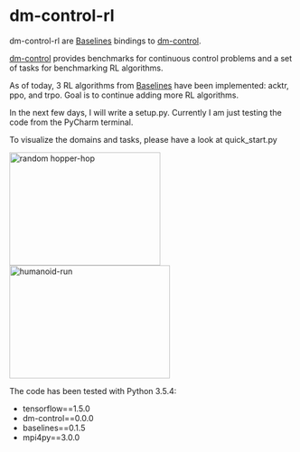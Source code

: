 # dm-control-rl

dm-control-rl are [Baselines](https://github.com/openai/baselines) bindings to 
[dm-control](https://github.com/deepmind/dm_control). 

[dm-control](https://github.com/deepmind/dm_control) provides benchmarks for continuous control problems and a set of 
tasks for benchmarking RL algorithms. 

As of today, 3 RL algorithms from [Baselines](https://github.com/openai/baselines) have been
implemented: acktr, ppo, and trpo. Goal is to continue adding more RL algorithms. 

In the next few days, I will write a setup.py. Currently I am just testing the code from the PyCharm terminal. 

To visualize the domains and tasks, please have a look at quick_start.py

<img src="img/quickstart.gif" alt="random hopper-hop" width="267" height="200"/> 
<img src="img/quickstart-humanoid-run.gif" alt="humanoid-run" width="284" height="200"/>

The code has been tested with Python 3.5.4:
* tensorflow==1.5.0
* dm-control==0.0.0
* baselines==0.1.5
* mpi4py==3.0.0






 



